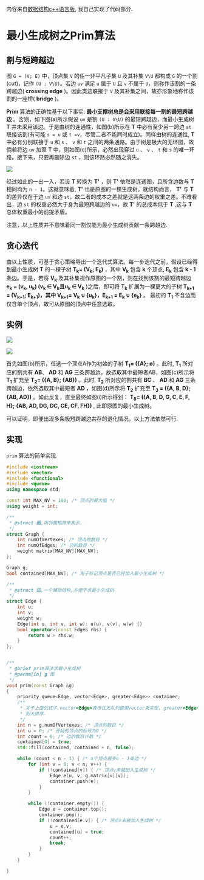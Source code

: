 内容来自[数据结构c++语言版](https://book.douban.com/subject/25859528/), 我自己实现了代码部分.

# 最小生成树之Prim算法

## 割与短跨越边

图 `G = (V; E)` 中，顶点集 `V` 的任一非平凡子集 `U` 及其补集 `V\U` 都构成 `G` 的一个割(cut)，记作 `(U : V\U)`。若边 `uv` 满足 `u` 属于 `U` 且 `v` 不属于 `U`，则称作该割的一条跨越边( **crossing edge** )。因此类边联接于 `V` 及其补集之间，故亦形象地称作该割的一座桥( **bridge** )。

**Prim** 算法的正确性基于以下事实:  **最小支撑树总是会采用联接每一割的最短跨越边** 。否则，如下图(a)所示假设 `uv` 是割 `(U : V\U)` 的最短跨越边，而最小生成树 **T** 并未采用该边。于是由树的连通性，如图(b)所示在 **T** 中必有至少另一跨边 `st` 联接该割(有可能 `s = u` 或 `t =v`，尽管二者不能同时成立)。同样由树的连通性, **T** 中必有分别联接于 `u` 和 `s` 、 `v` 和 `t` 之间的两条通路。由于树是极大的无环图，故倘若将边 `uv` 加至 **T** 中，则如图(c)所示，必然出现穿过 `u` 、 `v` 、 `t` 和 `s` 的唯一环路。接下来，只要再删除边 `st` ，则该环路必然随之消失。

![](./pic/MST_cut.jpg)

经过如此的一出一入，若设 **T** 转换为 **T'** ，则 **T'** 依然是连通图，且所含边数与 **T** 相同均为 `n - 1`。这就意味着, **T'** 也是原图的一棵生成树。就结构而言， **T'** 与 **T** 的差异仅在于边 `uv` 和边 `st`，故二者的成本之差就是这两条边的权重之差。不难看出，边 `st` 的权重必然大于身为最短跨越边的 `uv`，故 **T'** 的总成本低于 **T** ,这与 **T** 总体权重最小的前提矛盾。

注意，以上性质并不意味着同一割仅能为最小生成树贡献一条跨越边.

## 贪心迭代

由以上性质，可基于贪心策略导出一个迭代式算法。每一步迭代之前，假设已经得到最小生成树 **T** 的一棵子树 **T<sub>k</sub>= (V<sub>k</sub>; E<sub>k</sub>)** ，其中 **V<sub>k</sub>** 包含 **k** 个顶点, **E<sub>k</sub>** 包含 **k - 1** 条边。于是，若将 **V<sub>k</sub>** 及其补集视作原图的一个割，则在找到该割的最短跨越边  **e<sub>k</sub> = (v<sub>k</sub>, u<sub>k</sub>) (v<sub>k</sub> ∈ V<sub>k</sub>且u<sub>k</sub> ∈ V<sub>k</sub>** )之后，即可将 **T<sub>k</sub>** 扩展为一棵更大的子树 **T<sub>k+1</sub> = (V<sub>k+1</sub>; E<sub>k+1</sub>)，其中 V<sub>k+1</sub>= V<sub>k</sub> ∪ {u<sub>k</sub>}，E<sub>k+1</sub> = E<sub>k</sub> ∪ {e<sub>k</sub>}** 。 最初的 **T<sub>1</sub>** 不含边而仅含单个顶点，故可从原图的顶点中任意选取。

## 实例

![](./pic/prim_example_01.jpg)

![](./pic/prim_example_02.jpg)

首先如图(b)所示，任选一个顶点A作为初始的子树 **T<sub>1</sub>= ({A}; ∅)** 。此时, **T<sub>1</sub>** 所对应的割共有 **AB**、 **AD** 和 **AG** 三条跨越边，故选取其中最短者AB，如图(c)所示将 **T<sub>1</sub>** 扩充至 **T<sub>2</sub>= ({A, B}; {AB})** 。此时, **T<sub>2</sub>** 所对应的割共有 **BC** 、 **AD** 和 **AG** 三条跨越边，依然选取其中最短者 **AD** ，如图(d)所示将 **T<sub>2</sub>** 扩充至 **T<sub>3</sub> = ({A, B, D}; {AB, AD})** 。如此反复，直至最终如图(i)所示得到： **T<sub>8</sub>=  ({A, B, D, G, C, E, F, H}; {AB, AD, DG, DC, CE, CF, FH})** , 此即原图的最小生成树。

可以证明，即便出现多条极短跨越边共存的退化情况，以上方法依然可行.

## 实现

`prim` 算法的简单实现.

```cpp
#include <iostream>
#include <vector>
#include <functional>
#include <queue>
using namespace std;

const int MAX_NV = 100;	/* 顶点的最大值 */
using weight = int;

/**
 * @struct 图,用邻接矩阵来表示.
 */
struct Graph {
	int numOfVertexes; /* 顶点的数目 */
	int numOfEdges; /* 边的数目 */
	weight matrix[MAX_NV][MAX_NV];
};

Graph g;
bool contained[MAX_NV];	/* 用于标记顶点是否已经加入最小生成树 */

/**
 * @struct 边,一个辅助结构,方便于求最小生成树.
 */
struct Edge {
	int u;
	int v;
	weight w;
	Edge(int u, int v, int w): u(u), v(v), w(w) {}
	bool operator>(const Edge& rhs) {
		return w > rhs.w;
	}
};


/**
 * @brief prim算法求最小生成树
 * @param[in] g 图
 */
void prim(const Graph &g) 
{
	priority_queue<Edge, vector<Edge>, greater<Edge>> container;
	/**
	 * 关于上面的式子,vector<Edge>表示优先队列使用vector来实现, greater<Edge>表示从小
	 * 到大排序.
	 */
	int n = g.numOfVertexes; /* 顶点的数目 */
	int u = 0; /* 开始的顶点的标号为0 */
	int count = 0; /* 边的数目计数 */
	contained[0] = true;
	std::fill(contained, contained + n, false);

	while (count < n - 1) { /* n个顶点最多n - 1条边 */
		for (int v = 0; v < n; v++) {
			if (!contained[v]) { /* 顶点v未被加入生成树 */
				Edge e(u, v, g.matrix[u][v]);
				container.push(e);
			}
		}

		while (!container.empty()) {
			Edge e = container.top(); 
			container.pop();
			if (!contained[e.v]) { /* 顶点v未被加入生成树 */
				u = e.v;
				contained[u] = true;
				count++;
				break;
			}
		}
	}

}
```

